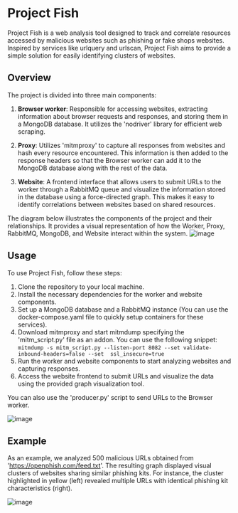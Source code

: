 # Project Fish

Project Fish is a web analysis tool designed to track and correlate resources accessed by malicious websites such as phishing or fake shops websites. Inspired by services like urlquery and urlscan, Project Fish aims to provide a simple solution for easily identifying clusters of websites.


## Overview

The project is divided into three main components:

1. **Browser worker**: Responsible for accessing websites, extracting information about browser requests and responses, and storing them in a MongoDB database. It utilizes the 'nodriver' library for efficient web scraping.

2. **Proxy**: Utilizes 'mitmproxy' to capture all responses from websites and hash every resource encountered. This information is then added to the response headers so that the Browser worker can add it to the MongoDB database along with the rest of the data.

3. **Website**: A frontend interface that allows users to submit URLs to the worker through a RabbitMQ queue and visualize the information stored in the database using a force-directed graph. This makes it easy to identify correlations between websites based on shared resources.

The diagram below illustrates the components of the project and their relationships. It provides a visual representation of how the Worker, Proxy, RabbitMQ, MongoDB, and Website interact within the system.
![image](https://github.com/desoul99/project-fish/assets/72390215/54a3de99-a5da-423f-bafc-906e4296d7cc)


## Usage

To use Project Fish, follow these steps:

1. Clone the repository to your local machine.
2. Install the necessary dependencies for the worker and website components.
3. Set up a MongoDB database and a RabbitMQ instance (You can use the docker-compose.yaml file to quickly setup containers for these services).
4. Download mitmproxy and start mitmdump specifying the 'mitm_script.py' file as an addon. You can use the following snippet: ```mitmdump -s mitm_script.py --listen-port 8082 --set validate-inbound-headers=false --set  ssl_insecure=true```
6. Run the worker and website components to start analyzing websites and capturing responses.
7. Access the website frontend to submit URLs and visualize the data using the provided graph visualization tool.

You can also use the 'producer.py' script to send URLs to the Browser worker.

![image](https://github.com/desoul99/project-fish/assets/72390215/3f04adf3-9d32-4c16-ac62-0b5f6bc708ed)


## Example

As an example, we analyzed 500 malicious URLs obtained from 'https://openphish.com/feed.txt'. The resulting graph displayed visual clusters of websites sharing similar phishing kits. For instance, the cluster highlighted in yellow (left) revealed multiple URLs with identical phishing kit characteristics (right).

![image](https://github.com/desoul99/project-fish/assets/72390215/9040c925-ae22-4d5a-86c9-40f3321ff342)

